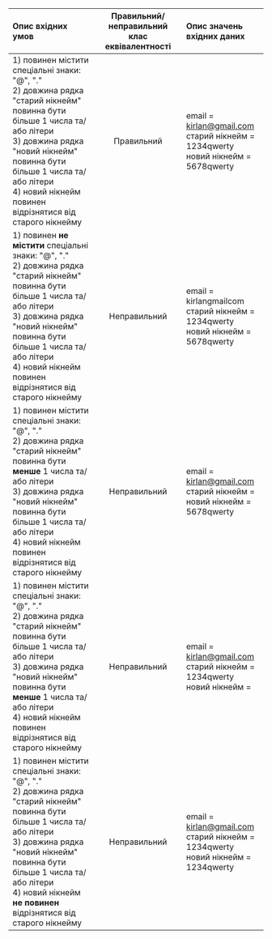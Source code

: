 |Опис вхідних умов|Правильний/неправильний клас еквівалентності|Опис значень вхідних даних|
|:-----|:-----:|:-----|
|1) повинен містити спеціальні знаки: "@", "." <br> 2) довжина рядка "старий нікнейм" повинна бути більше 1 числа та/або літери <br> 3) довжина рядка "новий нікнейм" повинна бути більше 1 числа та/або літери <br> 4) новий нікнейм повинен відрізнятися від старого нікнейму <br>|Правильний|email = kirlan@gmail.com <br> старий нікнейм = 1234qwerty <br> новий нікнейм = 5678qwerty|
|1) повинен **не містити** спеціальні знаки: "@", "." <br> 2) довжина рядка "старий нікнейм" повинна бути більше 1 числа та/або літери <br> 3) довжина рядка "новий нікнейм" повинна бути більше 1 числа та/або літери <br> 4) новий нікнейм повинен відрізнятися від старого нікнейму <br>|Неправильний|email = kirlangmailcom <br> старий нікнейм = 1234qwerty <br> новий нікнейм = 5678qwerty|
|1) повинен містити спеціальні знаки: "@", "." <br> 2) довжина рядка "старий нікнейм" повинна бути **менше** 1 числа та/або літери <br> 3) довжина рядка "новий нікнейм" повинна бути більше 1 числа та/або літери <br> 4) новий нікнейм повинен відрізнятися від старого нікнейму <br>|Неправильний|email = kirlan@gmail.com <br> старий нікнейм =  <br> новий нікнейм = 5678qwerty|
|1) повинен містити спеціальні знаки: "@", "." <br> 2) довжина рядка "старий нікнейм" повинна бути більше 1 числа та/або літери <br> 3) довжина рядка "новий нікнейм" повинна бути **менше** 1 числа та/або літери <br> 4) новий нікнейм повинен відрізнятися від старого нікнейму <br>|Неправильний|email = kirlan@gmail.com <br> старий нікнейм = 1234qwerty <br> новий нікнейм = |
|1) повинен містити спеціальні знаки: "@", "." <br> 2) довжина рядка "старий нікнейм" повинна бути більше 1 числа та/або літери <br> 3) довжина рядка "новий нікнейм" повинна бути більше 1 числа та/або літери <br> 4) новий нікнейм **не повинен** відрізнятися від старого нікнейму <br>|Неправильний|email = kirlan@gmail.com <br> старий нікнейм = 1234qwerty <br> новий нікнейм = 1234qwerty|
